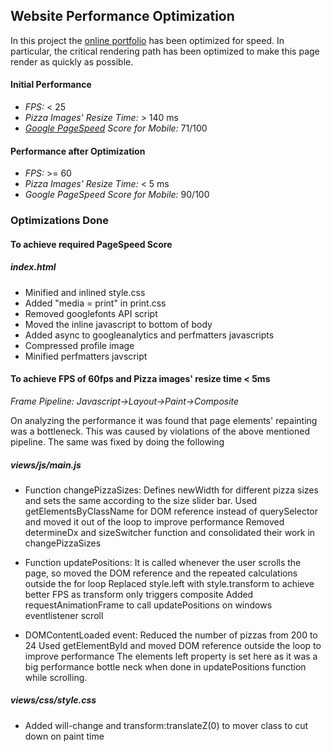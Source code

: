 
## Website Performance Optimization

In this project the [online portfolio](https://github.com/udacity/frontend-nanodegree-mobile-portfolio) has been optimized for speed. In particular, the critical rendering path has been optimized to make this page render as quickly as possible.

#### Initial Performance
- *FPS:* < 25
- *Pizza Images' Resize Time:* > 140 ms
- *[Google PageSpeed](https://developers.google.com/speed/pagespeed/insights) Score for Mobile:* 71/100

#### Performance after Optimization
- *FPS:* >= 60
- *Pizza Images' Resize Time:* < 5 ms
- *Google PageSpeed Score for Mobile:* 90/100

### Optimizations Done

#### To achieve required PageSpeed Score
#####  index.html
- Minified and inlined style.css
- Added "media = print" in print.css
- Removed googlefonts API script
- Moved the inline javascript to bottom of body
- Added async to googleanalytics and perfmatters javascripts
- Compressed profile image
- Minified perfmatters javscript

#### To achieve FPS of 60fps and Pizza images' resize time < 5ms

*Frame Pipeline: Javascript->Layout->Paint->Composite*

On analyzing the performance it was found that page elements' repainting was a bottleneck. This was caused by violations of the above mentioned pipeline. The same was fixed by doing the following

##### views/js/main.js
- Function changePizzaSizes:
Defines newWidth for different pizza sizes and sets the same according to the size slider bar.
Used getElementsByClassName for DOM reference instead of querySelector and moved it out of the loop to improve performance
Removed determineDx and sizeSwitcher function and consolidated their work in changePizzaSizes

- Function updatePositions:
It is called whenever the user scrolls the page, so moved the DOM reference and the repeated calculations outside the for loop
Replaced style.left with style.transform  to achieve better FPS as transform only triggers composite
Added requestAnimationFrame to call updatePositions on windows eventlistener scroll

- DOMContentLoaded event:
Reduced the number of pizzas from 200 to 24
Used getElementById and moved DOM reference outside the loop to improve performance
The elements left property is set here as it was a big performance bottle neck when done in updatePositions function while scrolling.

##### views/css/style.css
- Added will-change and transform:translateZ(0) to mover class to cut down on paint time
